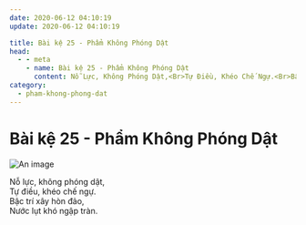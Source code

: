 ```yaml
---
date: 2020-06-12 04:10:19
update: 2020-06-12 04:10:19

title: Bài kệ 25 - Phẩm Không Phóng Dật
head:
  - - meta
    - name: Bài kệ 25 - Phẩm Không Phóng Dật
      content: Nỗ Lực, Không Phóng Dật,<Br>Tự Điều, Khéo Chế Ngự.<Br>Bậc Trí Xây Hòn Đảo,<Br>Nước Lụt Khó Ngập Tràn.<Br>
category:
  - pham-khong-phong-dat
---
```


# Bài kệ 25 - Phẩm Không Phóng Dật

![An image](/img/pham-khong-phong-dat/pham-khong-phong-dat-025.jpg)

Nỗ lực, không phóng dật,<br>Tự điều, khéo chế ngự.<br>Bậc trí xây hòn đảo,<br>Nước lụt khó ngập tràn.<br>
